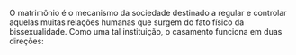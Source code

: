 ﻿O matrimônio é o mecanismo da sociedade destinado a regular e controlar aquelas muitas  relações humanas que surgem do fato físico da bissexualidade. Como uma tal instituição, o casamento funciona em duas direções:
